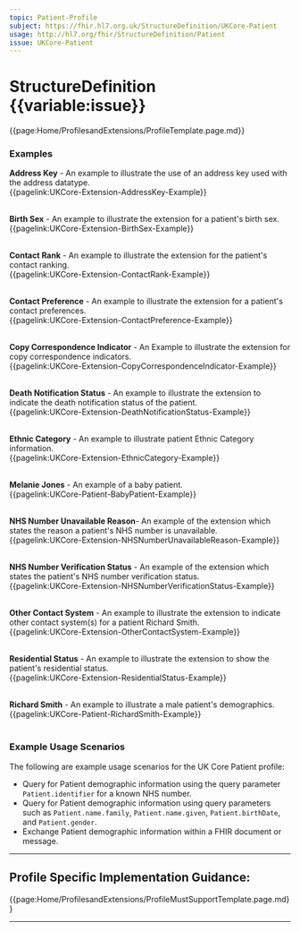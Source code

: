 ```yaml
---
topic: Patient-Profile
subject: https://fhir.hl7.org.uk/StructureDefinition/UKCore-Patient
usage: http://hl7.org/fhir/StructureDefinition/Patient
issue: UKCore-Patient
---
```

# StructureDefinition {{variable:issue}}

<nocheck>
{{page:Home/ProfilesandExtensions/ProfileTemplate.page.md}}

<div id="Examples" class="tabcontent">
  <h3>Examples</h3>
<b>Address Key</b> - An example to illustrate the use of an address key used with the address datatype. </br>
{{pagelink:UKCore-Extension-AddressKey-Example}}   <br><br>

<b>Birth Sex</b> - An example to illustrate the extension for a patient's birth sex. </br>
{{pagelink:UKCore-Extension-BirthSex-Example}}   <br><br>

<b>Contact Rank</b> - An example to illustrate the extension for the patient's contact ranking. </br>
{{pagelink:UKCore-Extension-ContactRank-Example}}   <br><br>

<b>Contact Preference</b> - An example to illustrate the extension for a patient's contact preferences. </br>
{{pagelink:UKCore-Extension-ContactPreference-Example}}   <br><br>

<b>Copy Correspondence Indicator</b> - An Example to illustrate the extension for copy correspondence indicators. </br>
{{pagelink:UKCore-Extension-CopyCorrespondenceIndicator-Example}}   <br><br>

<b>Death Notification Status</b> - An example to illustrate the extension to indicate the death notification status of the patient. </br>
{{pagelink:UKCore-Extension-DeathNotificationStatus-Example}}   <br><br>

<b>Ethnic Category</b> - An example to illustrate patient Ethnic Category information. </br>
{{pagelink:UKCore-Extension-EthnicCategory-Example}}   <br><br>

<b>Melanie Jones</b> - An example of a baby patient. </br>
{{pagelink:UKCore-Patient-BabyPatient-Example}} <br><br>

<b>NHS Number Unavailable Reason</b>- An example of the extension which states the reason a patient's NHS number is unavailable.<br>
{{pagelink:UKCore-Extension-NHSNumberUnavailableReason-Example}} <br><br>

<b>NHS Number Verification Status</b> - An example of the extension which states the patient's NHS number verification status. </br>
{{pagelink:UKCore-Extension-NHSNumberVerificationStatus-Example}}   <br><br>

<b>Other Contact System</b> - An example to illustrate the extension to indicate other contact system(s) for a patient Richard Smith. </br>
{{pagelink:UKCore-Extension-OtherContactSystem-Example}}   <br><br>

<b>Residential Status</b> - An example to illustrate the extension to show the patient's residential status. </br>
{{pagelink:UKCore-Extension-ResidentialStatus-Example}}     <br><br> 

<b>Richard Smith</b> - An example to illustrate a male patient's demographics. </br>
{{pagelink:UKCore-Patient-RichardSmith-Example}}   <br><br>
</div>
</nocheck>

<div id="ProfileGuidance">

### Example Usage Scenarios ###
The following are example usage scenarios for the UK Core Patient profile:

- Query for Patient demographic information using the query parameter `Patient.identifier` for a known NHS number.
- Query for Patient demographic information using query parameters such as `Patient.name.family`, `Patient.name.given`, `Patient.birthDate`, and `Patient.gender`.
- Exchange Patient demographic information within a FHIR document or message.

<hr class="thickline">

## Profile Specific Implementation Guidance: ##

{{page:Home/ProfilesandExtensions/ProfileMustSupportTemplate.page.md}}

</div>

---
